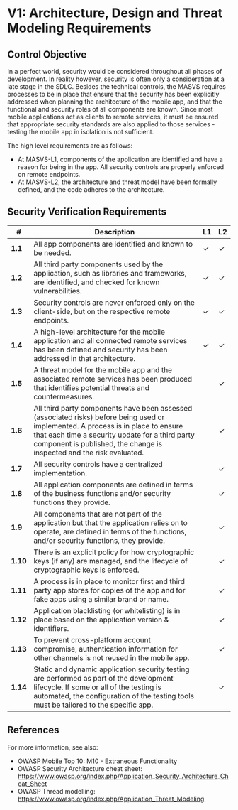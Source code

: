 # V1: Architecture, Design and Threat Modeling Requirements

## Control Objective

In a perfect world, security would be considered throughout all phases of development. In reality however, security is often only a consideration at a late stage in the SDLC. Besides the technical controls, the MASVS requires processes to be in place that ensure that the security has been explicitly addressed when planning the architecture of the mobile app, and that the functional and security roles of all components are known. Since most mobile applications act as clients to remote services, it must be ensured that appropriate security standards are also applied to those services - testing the mobile app in isolation is not sufficient.

The high level requirements are as follows:

- At MASVS-L1, components of the application are identified and have a reason for being in the app. All security controls are properly enforced on remote endpoints.
- At MASVS-L2, the architecture and threat model have been formally defined, and the code adheres to the architecture.

## Security Verification Requirements

| # | Description | L1 | L2 |
| --- | --- | --- | --- |
| **1.1** | All app components are identified and known to be needed. | ✓ | ✓ |
| **1.2** | All third party components used by the application, such as libraries and frameworks, are identified, and checked for known vulnerabilities. | ✓ | ✓ |
| **1.3** | Security controls are never enforced only on the client-side, but on the respective remote endpoints. | ✓ | ✓ |
| **1.4** | A high-level architecture for the mobile application and all connected remote services has been defined and security has been addressed in that architecture. | ✓ | ✓ |
| **1.5** | A threat model for the mobile app and the associated remote services has been produced that identifies potential threats and countermeasures. |   | ✓ |
| **1.6** | All third party components have been assessed (associated risks) before being used or implemented. A process is in place to ensure that each time a security update for a third party component is published, the change is inspected and the risk evaluated. |   | ✓ |
| **1.7** | All security controls have a centralized implementation. |   | ✓ |
| **1.8** | All application components are defined in terms of the business functions and/or security functions they provide. |   | ✓ |
| **1.9** | All components that are not part of the application but that the application relies on to operate, are defined in terms of the functions, and/or security functions, they provide. |   | ✓ |
| **1.10** | There is an explicit policy for how cryptographic keys (if any) are managed, and the lifecycle of cryptographic keys is enforced. |   | ✓ |
| **1.11** | A process is in place to monitor first and third party app stores for copies of the app and for fake apps using a similar brand or name. |   | ✓ |
| **1.12** | Application blacklisting (or whitelisting) is in place based on the application version & identifiers. |   | ✓ |
| **1.13** | To prevent cross-platform account compromise, authentication information for other channels is not reused in the mobile app. |   | ✓ |
| **1.14** | Static and dynamic application security testing are performed as part of the development lifecycle. If some or all of the testing is automated, the configuration of the testing tools must be tailored to the specific app. |   | ✓ |

## References

For more information, see also:

- OWASP Mobile Top 10: M10 - Extraneous Functionality
- OWASP Security Architecture cheat sheet: https://www.owasp.org/index.php/Application_Security_Architecture_Cheat_Sheet
- OWASP Thread modelling: https://www.owasp.org/index.php/Application_Threat_Modeling
